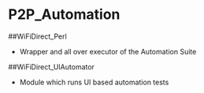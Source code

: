 # P2P_Automation

##WiFiDirect_Perl
* Wrapper and all over executor of the Automation Suite

##WiFiDirect_UIAutomator
* Module which runs UI based automation tests
